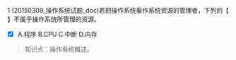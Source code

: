 1
(20150309_操作系统试题_doc)若把操作系统看作系统资源的管理者，下列的【 】不属于操作系统所管理的资源。
- [x] A.程序 B.CPU C.中断 D.内存

> 知识点：操作系统概述。
